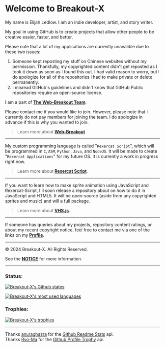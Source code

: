# Welcome to Breakout-X
My name is Elijah Ledlow. I am an indie developer, artist, and story writer.

My goal in using GitHub is to create projects that allow other people to be creative easier, faster, and better.

Please note that a lot of my applications are currently unavalible due to these two issues:
1. Someone kept reposting my stuff on Chinese websites without my permission. Thankfully, my copyrighted content didn't get reposted as I took it down as soon as I found this out. I had valid reason to worry, but I do apologize for all of the repositories I had to make private or delete permanently.
2. I misread GitHub's guidelines and didn't know that GitHub Public repositories require an open-source license.

I am a part of [**The Web-Breakout Team**](https://github.com/Web-Breakout).

Please contact me if you would like to join. However, please note that I currently do not pay members for joining the team. I do apologize in advance if this is why you wanted to join.
> Learn more about [**Web-Breakout**](https://github.com/Web-Breakout)

--------
My custom programming language is called "`Rexercat Script`", which will be programmed in `C`, `ASM`, `Python`, `Java`, and `NodeJS`. It will be made to create "`Rexercat Applications`" for my future OS. It is currently a work in progress right now.
> Learn more about [**Rexercat Script**](https://GitHub.com/Breakout-X/RexercatScript/).

--------
If you want to learn how to make sprite animation using JavaScript and Rexercat-Script, I'll soon release a repository about on how to do it in JavaScript and HTML5. It will be open-source (aside from any copyrighted sprites and music) and will a full package.
> Learn more about [**VHS.js**](https://GitHub.com/Breakout-X/VHS.JS).

--------
If someone has queries about my projects, repository content ratings, or about my recent copyright notice, feel free to contact me via one of the links on my [**Profile**](https://GitHub.com/Breakout-X).

--------
© 2024 Breakout-X. All Rights Reserved.

See the [**NOTICE**](/NOTICE.md) for more information.

--------

### Status:

[![Breakout-X's Github states](https://github-readme-stats.vercel.app/api?username=Breakout-X&show_icons=true&theme=tokyonight&hide=["issues"])](https://github.com/Breakout-X/Breakout-X/)

[![Breakout-X's most used languages](https://github-readme-stats.vercel.app/api/top-langs?username=Breakout-X&show_icons=true&theme=tokyonight&layout=compact)](https://github.com/Breakout-X/Breakout-X/)

### Trophies:

[![Breakout-X's trophies](https://github-profile-trophy.vercel.app/?username=Breakout-X&theme=onedark)](https://github.com/Breakout-X/Breakout-X/)<br>

--------
Thanks [anuraghazra](https://github.com/anuraghazra/) for the [Github Readme Stats](https://github.com/anuraghazra/github-readme-stats) api.<br>
Thanks [Ryo-Ma](https://github.com/ryo-ma/) for the [Github Profile Trophy](https://github.com/ryo-ma/github-profile-trophy) api.

